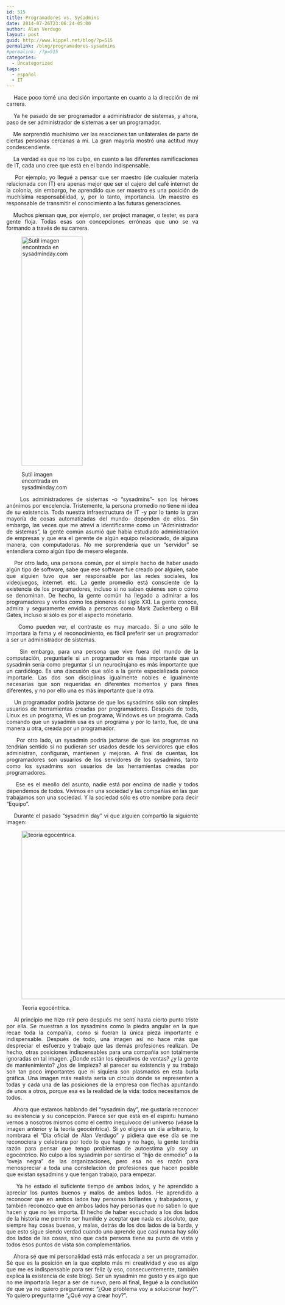 ```yaml
---
id: 515
title: Programadores vs. Sysadmins
date: 2014-07-26T23:06:24-05:00
author: Alan Verdugo
layout: post
guid: http://www.kippel.net/blog/?p=515
permalink: /blog/programadores-sysadmins
#permalink: /?p=515
categories:
  - Uncategorized
tags:
  - español
  - IT
---
```

<p style="text-align: justify;">
      Hace poco tomé una decisión importante en cuanto a la dirección de mi carrera.
</p>

<p style="text-align: justify;">
      Ya he pasado de ser programador a administrador de sistemas, y ahora, paso de ser administrador de sistemas a ser un programador.
</p>

<p style="text-align: justify;">
      Me sorprendió muchísimo ver las reacciones tan unilaterales de parte de ciertas personas cercanas a mi. La gran mayoría mostró una actitud muy condescendiente.
</p>

<p style="text-align: justify;">
      La verdad es que no los culpo, en cuanto a las diferentes ramificaciones de IT, cada uno cree que está en el bando indispensable.
</p>

<p style="text-align: justify;">
      Por ejemplo, yo llegué a pensar que ser maestro (de cualquier materia relacionada con IT) era apenas mejor que ser el cajero del café internet de la colonia, sin embargo, he aprendido que ser maestro es una posición de muchísima responsabilidad, y, por lo tanto, importancia. Un maestro es responsable de transmitir el conocimiento a las futuras generaciones.
</p>

<p style="text-align: justify;">
      Muchos piensan que, por ejemplo, ser project manager, o tester, es para gente floja. Todas esas son concepciones erróneas que uno se va formando a través de su carrera.
</p><figure id="attachment_572" aria-describedby="caption-attachment-572" style="width: 160px" class="wp-caption alignright">

[<img class="size-full wp-image-572" src="http://li106-124.members.linode.com/blog/wp-content/uploads/2014/07/SysAdmin_Vertical160x600.jpg" alt="Sutil imagen encontrada en sysadminday.com" width="160" height="600" />](http://sysadminday.com)<figcaption id="caption-attachment-572" class="wp-caption-text">Sutil imagen encontrada en sysadminday.com</figcaption></figure> 

<p style="text-align: justify;">
      Los administradores de sistemas -o &#8220;sysadmins&#8221;- son los héroes anónimos por excelencia. Tristemente, la persona promedio no tiene ni idea de su existencia. Toda nuestra infraestructura de IT -y por lo tanto la gran mayoría de cosas automatizadas del mundo- dependen de ellos. Sin embargo, las veces que me atreví a identificarme como un &#8220;Administrador de sistemas&#8221;, la gente común asumió que había estudiado administración de empresas y que era el gerente de algún equipo relacionado, de alguna manera, con computadoras. No me sorprendería que un &#8220;servidor&#8221; se entendiera como algún tipo de mesero elegante.
</p>

<p style="text-align: justify;">
      Por otro lado, una persona común, por el simple hecho de haber usado algún tipo de software, sabe que ese software fue creado por alguien, sabe que alguien tuvo que ser responsable por las redes sociales, los videojuegos, internet. etc. La gente promedio está consciente de la existencia de los programadores, incluso si no saben quienes son o cómo se denominan. De hecho, la gente común ha llegado a admirar a los programadores y verlos como los pioneros del siglo XXI. La gente conoce, admira y seguramente envidia a personas como Mark Zuckerberg o Bill Gates, incluso si sólo es por el aspecto monetario.
</p>

<p style="text-align: justify;">
      Como pueden ver, el contraste es muy marcado. Si a uno sólo le importara la fama y el reconocimiento, es fácil preferir ser un programador a ser un administrador de sistemas.
</p>

<p style="text-align: justify;">
      Sin embargo, para una persona que vive fuera del mundo de la computación, preguntarle si un programador es más importante que un sysadmin sería como preguntar si un neurocirujano es más importante que un cardiólogo. Es una discusión que sólo a la gente especializada parece importarle. Las dos son disciplinas igualmente nobles e igualmente necesarias que son requeridas en diferentes momentos y para fines diferentes, y no por ello una es más importante que la otra.
</p>

<p style="text-align: justify;">
      Un programador podría jactarse de que los sysadmins sólo son simples usuarios de herramientas creadas por programadores. Después de todo, Linux es un programa, VI es un programa, Windows es un programa. Cada comando que un sysadmin usa es un programa y por lo tanto, fue, de una manera u otra, creada por un programador.
</p>

<p style="text-align: justify;">
      Por otro lado, un sysadmin podría jactarse de que los programas no tendrían sentido si no pudieran ser usados desde los servidores que ellos administran, configuran, mantienen y mejoran. A final de cuentas, los programadores son usuarios de los servidores de los sysadmins, tanto como los sysadmins son usuarios de las herramientas creadas por programadores.
</p>

<p style="text-align: justify;">
      Ese es el meollo del asunto, nadie está por encima de nadie y todos dependemos de todos. Vivimos en una sociedad y las compañías en las que trabajamos son una sociedad. Y la sociedad sólo es otro nombre para decir &#8220;Equipo&#8221;.
</p>

<p style="text-align: justify;">
      Durante el pasado &#8220;sysadmin day&#8221; vi que alguien compartió la siguiente imagen:
</p><figure id="attachment_571" aria-describedby="caption-attachment-571" style="width: 817px" class="wp-caption aligncenter">

<img class="size-full wp-image-571" src="http://li106-124.members.linode.com/blog/wp-content/uploads/2014/07/sysad.jpeg" alt="teoría egocéntrica." width="817" height="441" /> <figcaption id="caption-attachment-571" class="wp-caption-text">Teoría egocéntrica.</figcaption></figure> 

<p style="text-align: justify;">
      Al principio me hizo reír pero después me sentí hasta cierto punto triste por ella. Se muestran a los sysadmins como la piedra angular en la que recae toda la compañía, como si fueran la única pieza importante e indispensable. Después de todo, una imagen así no hace más que despreciar el esfuerzo y trabajo que las demás profesiones realizan. De hecho, otras posiciones indispensables para una compañía son totalmente ignoradas en tal imagen. ¿Donde están los ejecutivos de ventas? ¿y la gente de mantenimiento? ¿los de limpieza? al parecer su existencia y su trabajo son tan poco importantes que ni siquiera son plasmados en esta burla gráfica. Una imagen más realista sería un circulo donde se representen a todas y cada una de las posiciones de la empresa con flechas apuntando de unos a otros, porque esa es la realidad de la vida: todos necesitamos de todos.
</p>

<p style="text-align: justify;">
      Ahora que estamos hablando del &#8220;sysadmin day&#8221;, me gustaría reconocer su existencia y su concepción. Parece ser que está en el espíritu humano vernos a nosotros mismos como el centro inequívoco del universo (véase la imagen anterior y la teoría geocéntrica). Si yo eligiera un día arbitrario, lo nombrara el &#8220;Día oficial de Alan Verdugo&#8221; y pidiera que ese día se me reconociera y celebrara por todo lo que hago y no hago, la gente tendría razón para pensar que tengo problemas de autoestima y/o soy un egocéntrico. No culpo a los sysadmin por sentirse el &#8220;hijo de enmedio&#8221; o la &#8220;oveja negra&#8221; de las organizaciones, pero esa no es razón para menospreciar a toda una constelación de profesiones que hacen posible que existan sysadmins y que tengan trabajo, para empezar.
</p>

<p style="text-align: justify;">
      Ya he estado el suficiente tiempo de ambos lados, y he aprendido a apreciar los puntos buenos y malos de ambos lados. He aprendido a reconocer que en ambos lados hay personas brillantes y trabajadoras, y también reconozco que en ambos lados hay personas que no saben lo que hacen y que no les importa. El hecho de haber escuchado a los dos lados de la historia me permite ser humilde y aceptar que nada es absoluto, que siempre hay cosas buenas, y malas, detrás de los dos lados de la barda, y que esto sigue siendo verdad cuando uno aprende que casi nunca hay sólo dos lados de las cosas, sino que cada persona tiene su punto de vista y todos esos puntos de vista son complementarios.
</p>

<p style="text-align: justify;">
      Ahora sé que mi personalidad está más enfocada a ser un programador. Sé que es la posición en la que exploto más mi creatividad y eso es algo que me es indispensable para ser feliz (y eso, consecuentemente, también explica la existencia de este blog). Ser un sysadmin me gustó y es algo que no me importaría llegar a ser de nuevo, pero al final, llegué a la conclusión de que ya no quiero preguntarme: &#8220;¿Qué problema voy a solucionar hoy?&#8221;. Yo quiero preguntarme &#8220;¿Qué voy a crear hoy?&#8221;.
</p>